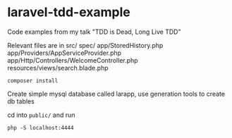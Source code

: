 # laravel-tdd-example
Code examples from my talk "TDD is Dead, Long Live TDD"

Relevant files are in 
src/
spec/
app/StoredHistory.php
app/Providers/AppServiceProvider.php
app/Http/Controllers/WelcomeController.php
resources/views/search.blade.php

```
composer install
```

Create simple mysql database called larapp, use generation tools to create db tables

cd into `public/` and run

```
php -S localhost:4444
```

